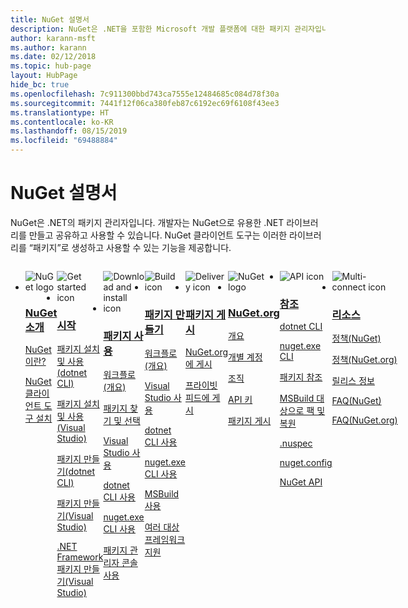 ```yaml
---
title: NuGet 설명서
description: NuGet은 .NET을 포함한 Microsoft 개발 플랫폼에 대한 패키지 관리자입니다. NuGet 클라이언트 도구는 패키지를 만들고 사용하는 기능을 제공합니다.
author: karann-msft
ms.author: karann
ms.date: 02/12/2018
ms.topic: hub-page
layout: HubPage
hide_bc: true
ms.openlocfilehash: 7c911300bbd743ca7555e12484685c084d78f30a
ms.sourcegitcommit: 7441f12f06ca380feb87c6192ec69f6108f43ee3
ms.translationtype: HT
ms.contentlocale: ko-KR
ms.lasthandoff: 08/15/2019
ms.locfileid: "69488884"
---
```

<div id="main" class="v2">
    <div class="container">
        <h1>NuGet 설명서</h1>
        <p>NuGet은 .NET의 패키지 관리자입니다. 개발자는 NuGet으로 유용한 .NET 라이브러리를 만들고 공유하고 사용할 수 있습니다. NuGet 클라이언트 도구는 이러한 라이브러리를 “패키지”로 생성하고 사용할 수 있는 기능을 제공합니다.</p> 

<ul id="index1" class="cardsF panelContent singlePanelContent cols cols4" style="float: left; display: flex!important;">
    <li>
        <div class="cardSize">
            <div class="cardPadding">
                <div class="card">
                    <div class="cardImageOuter">
                        <div class="cardImage">
                            <img src="https://docs.microsoft.com/media/logos/logo_nuget.svg" alt="NuGet logo" />
                        </div>
                    </div>
                    <div class="cardText">
                        <h3><a href="what-is-nuget.md">NuGet 소개</a></h3>
                        <p>
                            <a href="what-is-nuget.md">NuGet이란?</a>
                        </p>
                        <p>
                            <a href="install-nuget-client-tools.md">NuGet 클라이언트 도구 설치</a>
                        </p>
                    </div>
                </div>
            </div>
        </div>
    </li>
    <li>
        <div class="cardSize">
            <div class="cardPadding">
                <div class="card">
                    <div class="cardImageOuter">
                        <div class="cardImage">
                            <img src="https://docs.microsoft.com/media/common/i_get-started.svg" alt="Get started icon" />
                        </div>
                    </div>
                    <div class="cardText">
                        <h3><a href="install-nuget-client-tools.md">시작</a></h3>
                        <p>
                            <a href="quickstart/install-and-use-a-package-using-the-dotnet-cli.md">패키지 설치 및 사용(dotnet CLI)</a>
                        </p>
                        <p>
                            <a href="quickstart/install-and-use-a-package-in-visual-studio.md">패키지 설치 및 사용(Visual Studio)</a>
                        </p>
                        <p>
                            <a href="quickstart/create-and-publish-a-package-using-the-dotnet-cli.md">패키지 만들기(dotnet CLI)</a>
                        </p>
                        <p>
                            <a href="quickstart/create-and-publish-a-package-using-visual-studio.md">패키지 만들기(Visual Studio)</a>
                        </p>
                        <p>
                            <a href="quickstart/create-and-publish-a-package-using-visual-studio-net-framework.md">.NET Framework 패키지 만들기(Visual Studio)</a>
                        </p>
                    </div>
                </div>
            </div>
        </div>
    </li>
    <li>
        <div class="cardSize">
            <div class="cardPadding">
                <div class="card">
                    <div class="cardImageOuter">
                        <div class="cardImage">
                            <img src="https://docs.microsoft.com//media/common/i_download-install.svg" alt="Download and install icon" />
                        </div>
                    </div>
                    <div class="cardText">
                        <h3><a href="consume-packages/overview-and-workflow.md">패키지 사용</a></h3>
                        <p>
                            <a href="consume-packages/overview-and-workflow.md">워크플로(개요)</a>
                        </p>
                        <p>
                            <a href="consume-packages/finding-and-choosing-packages.md">패키지 찾기 및 선택</a>
                        </p>
                        <p>
                            <a href="consume-packages/install-use-packages-visual-studio.md">Visual Studio 사용</a>
                        </p>
                        <p>
                            <a href="consume-packages/install-use-packages-dotnet-cli.md">dotnet CLI 사용</a>
                        </p>
                        <p>
                            <a href="consume-packages/install-use-packages-nuget-cli.md">nuget.exe CLI 사용</a>
                        </p>
                        <p>
                            <a href="consume-packages/install-use-packages-powershell.md">패키지 관리자 콘솔 사용</a>
                        </p>
                    </div>
                </div>
            </div>
        </div>
    </li>
    <li>
        <div class="cardSize">
            <div class="cardPadding">
                <div class="card">
                    <div class="cardImageOuter">
                        <div class="cardImage">
                            <img src="https://docs.microsoft.com/media/common/i_build.svg" alt="Build icon" />
                        </div>
                    </div>
                    <div class="cardText">
                        <h3><a href="create-packages/overview-and-workflow.md">패키지 만들기</a></h3>
                        <p>
                            <a href="create-packages/overview-and-workflow.md">워크플로(개요)</a>
                        </p>
                        <p>
                            <a href="quickstart/create-and-publish-a-package-using-visual-studio.md">Visual Studio 사용</a>
                        </p>
                        <p>
                            <a href="create-packages/creating-a-package-dotnet-cli.md">dotnet CLI 사용</a>
                        </p>
                        <p>
                            <a href="create-packages/creating-a-package.md">nuget.exe CLI 사용</a>
                        </p>
                        <p>
                            <a href="create-packages/creating-a-package-msbuild.md">MSBuild 사용</a>
                        </p>
                        <p>
                            <a href="create-packages/multiple-target-frameworks-project-file.md">여러 대상 프레임워크 지원</a>
                        </p>
                    </div>
                </div>
            </div>
        </div>
    </li>
        <li>
        <div class="cardSize">
            <div class="cardPadding">
                <div class="card">
                    <div class="cardImageOuter">
                        <div class="cardImage">
                            <img src="https://docs.microsoft.com/media/common/i_delivery.svg" alt="Delivery icon" />
                        </div>
                    </div>
                    <div class="cardText">
                        <h3><a href="nuget-org/publish-a-package.md">패키지 게시</a></h3>
                        <p>
                            <a href="nuget-org/publish-a-package.md">NuGet.org에 게시</a>
                        </p>
                        <p>
                            <a href="hosting-packages/overview.md">프라이빗 피드에 게시</a>
                        </p>
                    </div>
                </div>
            </div>
        </div>
    </li>
    <li>
        <div class="cardSize">
            <div class="cardPadding">
                <div class="card">
                    <div class="cardImageOuter">
                        <div class="cardImage">
                            <img src="https://docs.microsoft.com/media/logos/logo_nuget.svg" alt="NuGet logo" />
                        </div>
                    </div>
                    <div class="cardText">
                        <h3><a href="nuget-org/overview-nuget-org.md">NuGet.org</a></h3>
                        <p>
                            <a href="nuget-org/overview-nuget-org.md">개요</a>
                        </p>
                        <p>
                            <a href="nuget-org/individual-accounts.md">개별 계정</a>
                        </p>
                        <p>
                            <a href="nuget-org/organizations-on-nuget-org.md">조직</a>
                        </p>
                        <p>
                            <a href="nuget-org/scoped-api-keys.md">API 키</a>
                        </p>
                        <p>
                            <a href="nuget-org/publish-a-package.md">패키지 게시</a>
                        </p>
                    </div>
                </div>
            </div>
        </div>
    </li>
        <li>
        <div class="cardSize">
            <div class="cardPadding">
                <div class="card">
                    <div class="cardImageOuter">
                        <div class="cardImage">
                            <img src="https://docs.microsoft.com/media/common/i_reference.svg" alt="API icon" />
                        </div>
                    </div>
                    <div class="cardText">
                        <h3><a href="reference/nuspec.md">참조</a></h3>
                        <p>
                            <a href="reference/dotnet-commands.md">dotnet CLI</a>
                        </p>
                        <p>
                            <a href="reference/nuget-exe-cli-reference.md">nuget.exe CLI</a>
                        <p>
                            <a href="consume-packages/package-references-in-project-files.md">패키지 참조</a>
                        </p>
                        <p>
                            <a href="reference/msbuild-targets.md">MSBuild 대상으로 팩 및 복원</a>
                        </p>
                        <p>
                            <a href="reference/nuspec.md">.nuspec</a>
                        </p>
                        <p>
                            <a href="reference/nuget-config-file.md">nuget.config</a>
                        </p>
                        <p>
                            <a href="api/overview.md">NuGet API</a>
                        </p>
                    </div>
                </div>
            </div>
        </div>
    </li>
    <li>
        <div class="cardSize">
            <div class="cardPadding">
                <div class="card">
                    <div class="cardImageOuter">
                        <div class="cardImage">
                            <img src="https://docs.microsoft.com//media/common/i_multi-connect.svg" alt="Multi-connect icon" />
                        </div>
                    </div>
                    <div class="cardText">
                        <h3><a href="policies/governance.md">리소스</a></h3>
                        <p>
                            <a href="policies/governance.md">정책(NuGet)</a>
                        </p>
                        <p>
                            <a href="nuget-org/policies/data-requests.md">정책(NuGet.org)</a>
                        </p>
                        <p>
                            <a href="release-notes/known-issues.md">릴리스 정보</a>
                        </p>
                        <p>
                            <a href="resources/nuget-faq.md">FAQ(NuGet)</a>
                        </p>
                        <p>
                            <a href="nuget-org/nuget-org-faq.md">FAQ(NuGet.org)</a>
                        </p>
                    </div>
                </div>
            </div>
        </div>
    </li>
</ul>
    </div>
</div>
